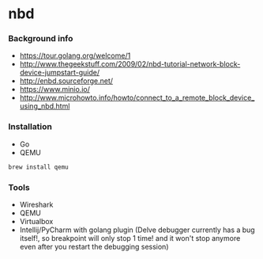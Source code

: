 # nbd
### Background info
* https://tour.golang.org/welcome/1
* http://www.thegeekstuff.com/2009/02/nbd-tutorial-network-block-device-jumpstart-guide/
* http://enbd.sourceforge.net/
* https://www.minio.io/
* http://www.microhowto.info/howto/connect_to_a_remote_block_device_using_nbd.html

### Installation
* Go
* QEMU
```sh
brew install qemu
```
### Tools
* Wireshark
* QEMU
* Virtualbox
* Intellij/PyCharm with golang plugin (Delve debugger currently has a bug itself!, so breakpoint will only stop 1 time! and it won't stop anymore even after you restart the debugging session)
